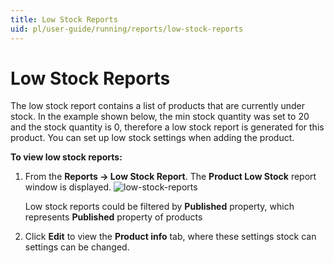 ```yaml
---
title: Low Stock Reports
uid: pl/user-guide/running/reports/low-stock-reports
---
```


# Low Stock Reports

The low stock report contains a list of products that are currently under stock. In the example shown below, the min stock quantity was set to 20 and the stock quantity is 0, therefore a low stock report is generated for this product. You can set up low stock settings when adding the product.

**To view low stock reports:**

1. From the **Reports → Low Stock Report**. The **Product Low Stock** report window is displayed. ![low-stock-reports](_static/low-stock-reports/low-stock-reports.png)
    
    Low stock reports could be filtered by **Published** property, which represents **Published** property of products

2. Click **Edit** to view the **Product info** tab, where these settings stock can settings can be changed.